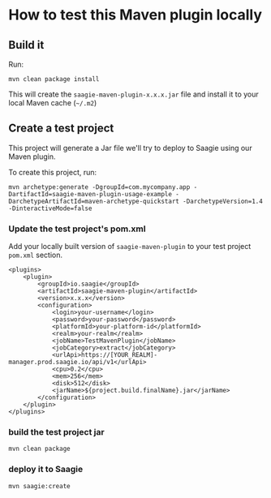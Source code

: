 # How to test this Maven plugin locally

## Build it

Run:
```
mvn clean package install
```
This will create the `saagie-maven-plugin-x.x.x.jar` file and install it to your local Maven cache (`~/.m2`) 

## Create a test project
This project will generate a Jar file we'll try to deploy to Saagie using our Maven plugin.

To create this project, run:
```
mvn archetype:generate -DgroupId=com.mycompany.app -DartifactId=saagie-maven-plugin-usage-example -DarchetypeArtifactId=maven-archetype-quickstart -DarchetypeVersion=1.4 -DinteractiveMode=false
```

### Update the test project's pom.xml

Add your locally built version of `saagie-maven-plugin` to your test project `pom.xml` <plugins> section.

```
<plugins>
    <plugin> 
        <groupId>io.saagie</groupId> 
        <artifactId>saagie-maven-plugin</artifactId> 
        <version>x.x.x</version>
        <configuration> 
            <login>your-username</login> 
            <password>your-password</password> 
            <platformId>your-platform-id</platformId> 
            <realm>your-realm</realm>
            <jobName>TestMavenPlugin</jobName> 
            <jobCategory>extract</jobCategory> 
            <urlApi>https://[YOUR_REALM]-manager.prod.saagie.io/api/v1</urlApi> 
            <cpu>0.2</cpu> 
            <mem>256</mem> 
            <disk>512</disk> 
            <jarName>${project.build.finalName}.jar</jarName> 
        </configuration> 
    </plugin>
</plugins>
```

### build the test project jar
```
mvn clean package
```

### deploy it to Saagie

```
mvn saagie:create
``` 